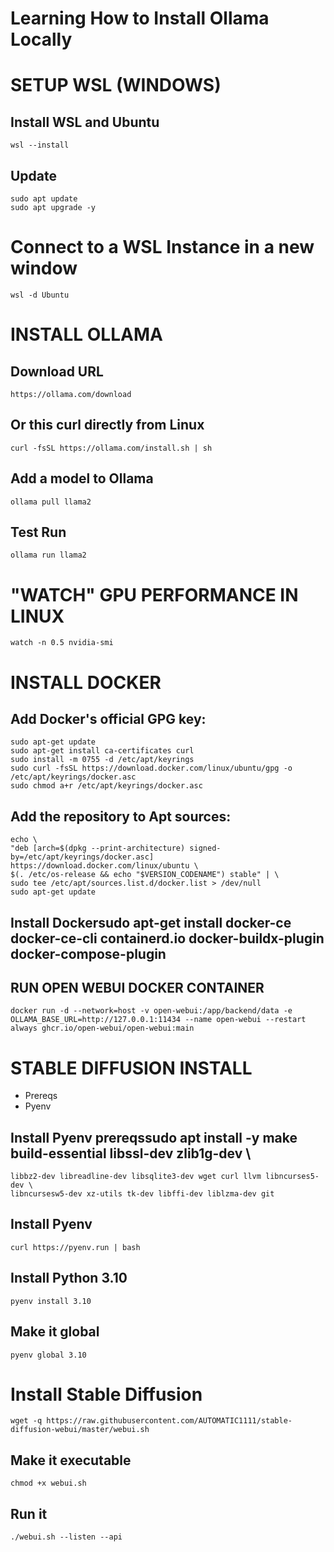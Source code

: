 # Learning How to Install Ollama Locally

# SETUP WSL (WINDOWS)
## Install WSL and Ubuntu
```
wsl --install
```

## Update
```
sudo apt update
sudo apt upgrade -y
```
# Connect to a WSL Instance in a new window
```
wsl -d Ubuntu
```
# INSTALL OLLAMA
## Download URL
```
https://ollama.com/download
```
## Or this curl directly from Linux
```
curl -fsSL https://ollama.com/install.sh | sh
```
## Add a model to Ollama
```
ollama pull llama2
```

## Test Run
```
ollama run llama2
```

# "WATCH" GPU PERFORMANCE IN LINUX
```
watch -n 0.5 nvidia-smi
```
# INSTALL DOCKER
## Add Docker's official GPG key:
```
sudo apt-get update
sudo apt-get install ca-certificates curl
sudo install -m 0755 -d /etc/apt/keyrings
sudo curl -fsSL https://download.docker.com/linux/ubuntu/gpg -o /etc/apt/keyrings/docker.asc
sudo chmod a+r /etc/apt/keyrings/docker.asc
```

## Add the repository to Apt sources:
```
echo \
"deb [arch=$(dpkg --print-architecture) signed-by=/etc/apt/keyrings/docker.asc] https://download.docker.com/linux/ubuntu \
$(. /etc/os-release && echo "$VERSION_CODENAME") stable" | \
sudo tee /etc/apt/sources.list.d/docker.list > /dev/null
sudo apt-get update
```
## Install Dockersudo apt-get install docker-ce docker-ce-cli containerd.io docker-buildx-plugin docker-compose-plugin
## RUN OPEN WEBUI DOCKER CONTAINER
```
docker run -d --network=host -v open-webui:/app/backend/data -e OLLAMA_BASE_URL=http://127.0.0.1:11434 --name open-webui --restart always ghcr.io/open-webui/open-webui:main
```
 

# STABLE DIFFUSION INSTALL
- Prereqs
- Pyenv
## Install Pyenv prereqssudo apt install -y make build-essential libssl-dev zlib1g-dev \
```
libbz2-dev libreadline-dev libsqlite3-dev wget curl llvm libncurses5-dev \
libncursesw5-dev xz-utils tk-dev libffi-dev liblzma-dev git
```
## Install Pyenv
```
curl https://pyenv.run | bash
```
## Install Python 3.10
```
pyenv install 3.10
```
## Make it global
```
pyenv global 3.10
```
 
# Install Stable Diffusion
```
wget -q https://raw.githubusercontent.com/AUTOMATIC1111/stable-diffusion-webui/master/webui.sh
```
## Make it executable
```
chmod +x webui.sh
```
## Run it
```
./webui.sh --listen --api
```